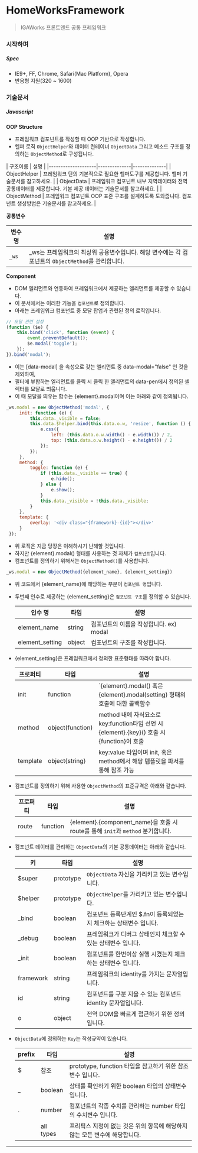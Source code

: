 # HomeWorksFramework

> IGAWorks 프론트엔드 공통 프레임워크

### 시작하며

##### Spec

- IE9+, FF, Chrome, Safari(Mac Platform), Opera
- 반응형 지원(320 ~ 1600)

### 기술문서

##### Javascript

 **OOP Structure**
 
  - 프레임워크 컴포넌트를 작성할 때 OOP 기반으로 작성합니다.
  - 헬퍼 로직 `ObjectHelper`와 데이터 컨테이너 `ObjectData` 그리고 메소드 구조를 정의하는 `ObjectMethod`로 구성됩니다.
  
  | 구조이름 | 설명 |
  |--------------------|--------------|--------------|
  | ObjectHelper | 프레임워크 단의 기본적으로 필요한 헬퍼도구를 제공합니다. 헬퍼 기술문서를 참고하세요. |
  | ObjectData | 프레임워크 컴포넌트 내부 지역데이터와 전역 공통데이터를 제공합니다. 기본 제공 데이터는 기술문서를 참고하세요.  |
  | ObjectMethod | 프레임워크 컴포넌트 OOP 표준 구조를 설계하도록 도와줍니다. 컴포넌트 생성방법은 기술문서를 참고하세요.  |

 **공통변수**
 
 | 변수 명    | 설명 |
 |------------|------|
 | `_ws`      | _ws는 프레임워크의 최상위 공용변수입니다. 해당 변수에는 각 컴포넌트의 `ObjectMethod`를 관리합니다. |

 **Component**
 
  - DOM 엘리먼트와 연동하여 프레임워크에서 제공하는 엘리먼트를 제공할 수 있습니다.
  - 이 문서에서는 이러한 기능을 `컴포넌트`로 정의합니다.
  - 아래는 프레임워크 컴포넌트 중 모달 팝업과 관련된 정의 로직입니다.
  ```javascript
  // 모달 관련 설정
  (function ($e) {
      this.bind('click', function (event) {
          event.preventDefault();
          $e.modal('toggle');
      });
  }).bind('modal');
  ```
 
- 이는 [data-modal] 을 속성으로 갖는 엘리먼트 중 data-modal="false" 인 것을 제외하여,
- 필터에 부합하는 엘리먼트를 클릭 시 클릭 한 엘리먼트의 data-pen에서 정의된 셀렉터를 모달로 띄웁니다.
- 이 때 모달을 띄우는 함수는 {element}.modal이며 이는 아래와 같이 정의됩니다.
 
 ```javascript
 _ws.modal = new ObjectMethod('modal', {
      init: function (e) {
          this.data._visible = false;
          this.data.$helper.bind(this.data.o.w, 'resize', function () {
              e.css({
                  left: (this.data.o.w.width() - e.width()) / 2,
                  top: (this.data.o.w.height() - e.height()) / 2
              });
          });
      },
      method: {
          toggle: function (e) {
              if (this.data._visible == true) {
                  e.hide();
              } else {
                  e.show();
              }
              this.data._visible = !this.data._visible;
          }
      },
      template: {
          overlay: '<div class="{framework}-{id}"></div>'
      }
  });
 ```
 
- 위 로직은 지금 당장은 이해하시기 난해할 것입니다.
- 하지만 {element}.modal() 형태를 사용하는 것 자체가 `컴포넌트`입니다.
- 컴포넌트를 정의하기 위해서는 `ObjectMethod()`를 사용합니다.

 ```javascript
 _ws.modal = new ObjectMethod({element_name}, {element_setting})
 ```
 
- 위 코드에서 {element_name}에 해당하는 부분이 `컴포넌트 명`입니다.
- 두번째 인수로 제공하는 {element_setting}은 `컴포넌트 구조`를 정의할 수 있습니다.

  | 인수 명         | 타입   | 설명                       |
  |-----------------|--------|----------------------------|
  | element_name    | string | 컴포넌트의 이름을 작성합니다. ex) modal |
  | element_setting | object | 컴포넌트의 구조를 작성합니다. |
  
- {element_setting}은 프레임워크에서 정의한 표준형태를 따라야 합니다.
 
  | 프로퍼티 | 타입 | 설명 |
  |----------|------|------|
  | init     | function | `{element}.modal() 혹은 {element}.modal(setting) 형태의 호출에 대한 콜백함수 |
  | method   | object(function) | method 내에 자식요소로 key:function타입 선언 시 {element}.{key}() 호출 시 {function}이 호출 |
  | template | object{string} | key:value 타입이며 init, 혹은 method에서 해당 템플릿을 파서를 통해 참조 가능 |

- 컴포넌트를 정의하기 위해 사용한 `ObjectMethod`의 표준규격은 아래와 같습니다.

  | 프로퍼티 | 타입 | 설명 |
  |----------|------|------|
  | route   | function | {element}.{component_name}을 호출 시 route를 통해 `init`과 `method` 분기합니다. |
 
- 컴포넌트 데이터를 관리하는 `ObjectData`의 기본 공통데이터는 아래와 같습니다.
 
  | 키 | 타입 | 설명 |
  |----|------|------|
  | $super | prototype | `ObjectData` 자신을 가리키고 있는 변수입니다. |
  | $helper | prototype | `ObjectHelper`를 가리키고 있는 변수입니다. |
  | _bind | boolean | 컴포넌트 등록단계인 $.fn이 등록되었는지 체크하는 상태변수 입니다. |
  | _debug | boolean | 프레임워크가 디버그 상태인지 체크할 수 있는 상태변수 입니다. |
  | _init | boolean | 컴포넌트를 한번이상 실행 시켰는지 체크하는 상태변수 입니다. |
  | framework | string | 프레임워크의 identity를 가지는 문자열입니다. |
  | id | string | 컴포넌트를 구분 지을 수 있는 컴포넌트 identity 문자열입니다. |
  | o | object | 전역 DOM을 빠르게 접근하기 위한 정의입니다. |

- `ObjectData`에 정의하는 `Key`는 작성규약이 있습니다.

  | prefix | 타입 | 설명 |
  |--------|------|------|
  | $      | 참조 | prototype, function 타입을 참고하기 위한 참조변수 입니다. |
  | _      | boolean | 상태를 확인하기 위한 boolean 타입의 상태변수 입니다. |
  | .      | number | 컴포넌트의 각종 수치를 관리하는 number 타입의 수치변수 입니다. |
  |        | all types | 프리픽스 지정이 없는 것은 위의 항목에 해당하지 않는 모든 변수에 해당합니다.

----
